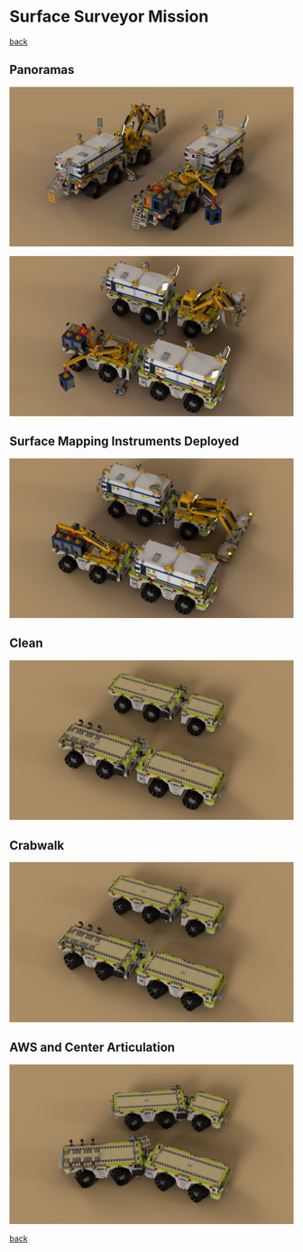 # Surface Surveyor Mission

[back](../README.md)

## Panoramas
![](surface-surveyors_1.png)

![](surface-surveyors_2.png)

## Surface Mapping Instruments Deployed
![](surface-surveyors-deployed.png)

## Clean
![](surface-surveyors-clean.png)

## Crabwalk
![](surface-surveyors-crabwalk.png)

## AWS and Center Articulation
![](surface-surveyors-aws-articulation.png)

[back](../README.md)
